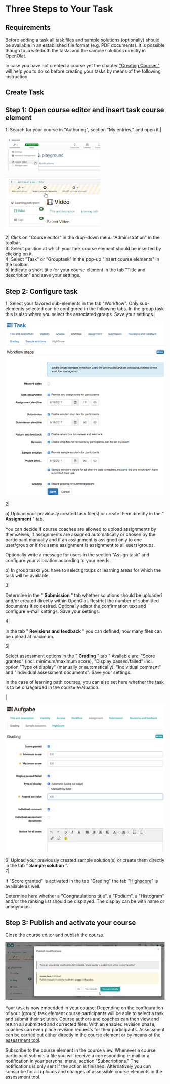 # Three Steps to Your Task

##  Requirements

Before adding a task all task files and sample solutions (optionally) should
be available in an established file format (e.g. PDF documents). It is
possible though to create both the tasks and the sample solutions directly in
OpenOlat.

In case you have not created a course yet the chapter ["Creating
Courses"](Creating+Courses.html) will help you to do so before creating your
tasks by means of the following instruction.

##  Create Task

  

Step 1: Open course editor and insert task course element  
---  
1| Search for your course in "Authoring", section "My entries," and open it.|

![](assets/course_editor_13.png)

![](assets/insert_course_elements.png)  
  
2| Click on "Course editor" in the drop-down menu "Administration" in the
toolbar.  
3| Select position at which your task course element should be inserted by
clicking on it.  
4| Select "Task" or "Grouptask" in the pop-up "Insert course elements" in the
toolbar.  
5| Indicate a short title for your course element in the tab "Title and
description" and save your settings.  
  
Step 2: Configure task  
---  
1| Select your favored sub-elements in the tab "Workflow". Only sub-elements
selected can be configured in the following tabs. In the group task this is
also where you select the associated groups. Save your settings.|

![](assets/task_workflow_EN.png)

  
  
  
2|

a) Upload your previously created task file(s) or create them directly in the
" **Assignment** " tab.

You can decide if course coaches are allowed to upload assignments by
themselves, if assignments are assigned automatically or chosen by the
participant manually and if an assignment is assigned only to one user/group
or if the same assignment is assignment to all users/groups.

Optionally write a message for users in the section "Assign task" and
configure your allocation according to your needs.

b) In group tasks you have to select groups or learning areas for which the
task will be available.  
  
3|

Determine in the " **Submission** " tab whether solutions should be uploaded
and/or created directly within OpenOlat. Restrict the number of submitted
documents if so desired. Optionally adapt the confirmation text and configure
e-mail settings. Save your settings.  
  
4|

In the tab " **Revisions and feedback** " you can defined, how many files can
be upload at maximum.

  
  
  
5|

Select assessment options in the " **Grading** " tab " Available are: "Score
granted" (incl. minimum/maximum score), "Display passed/failed" incl. option
"Type of display" (manually or automatically), "Individual comment" and
"individual assessment documents". Save your settings.

In the case of learning path courses, you can also set here whether the task
is to be disregarded in the course evaluation.

|

![](assets/Task_Bewertung_EN.png)  

  
  
  
6| Upload your previously created sample solution(s) or create them directly
in the tab " **Sample solution** ".  
7|

If "Score granted" is activated in the tab "Grading" the tab
"[Highscore](Assessment.html#highscore)" is available as well.

Determine here whether a "Congratulations title", a "Podium", a "Histogram"
and/or the ranking list should be displayed. The display can be with name or
anonymous.  
  
Step 3: Publish and activate your course  
---  
  
Close the course editor and publish the course.

![](assets/publish_blog.png)  
  
Your task is now embedded in your course. Depending on the configuration of
your (group) task element course participants will be able to select a task
and submit their solution. Course authors and coaches can then view and return
all submitted and corrected files. With an enabled revision phase, coaches can
even place revision requests for their participants. Assessment can be carried
out either directly in the course element or by means of the [assessment
tool](Using+Course+Tools.html#UsingCourseTools-_bewertungswerkzeug).

Subscribe to the course element in the course view. Whenever a course
participant submits a file you will receive a corresponding e-mail or a
notification in your personal menu, section "Subscriptions." The notifications
is only sent if the action is finished. Alternatively you can subscribe for
all uploads and changes of assessible course elements in the assessment tool.

